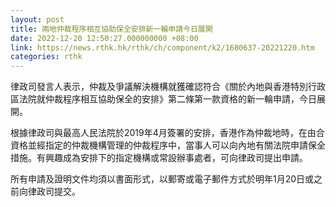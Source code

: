 ```yaml
---
layout: post
title: 兩地仲裁程序相互協助保全安排新一輪申請今日展開
date: 2022-12-20 12:50:27.000000000 +08:00
link: https://news.rthk.hk/rthk/ch/component/k2/1680637-20221220.htm
categories: rthk
---
```


律政司發言人表示，仲裁及爭議解決機構就獲確認符合《關於內地與香港特別行政區法院就仲裁程序相互協助保全的安排》第二條第一款資格的新一輪申請，今日展開。

根據律政司與最高人民法院於2019年4月簽署的安排，香港作為仲裁地時，在由合資格並經指定的仲裁機構管理的仲裁程序中，當事人可以向內地有關法院申請保全措施。有興趣成為安排下的指定機構或常設辦事處者，可向律政司提出申請。

所有申請及證明文件均須以書面形式，以郵寄或電子郵件方式於明年1月20日或之前向律政司提交。

